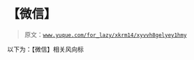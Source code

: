 # 【微信】

> 原文：[`www.yuque.com/for_lazy/xkrm14/xyvvh8gelyey1hmy`](https://www.yuque.com/for_lazy/xkrm14/xyvvh8gelyey1hmy)

以下为：【微信】相关风向标





